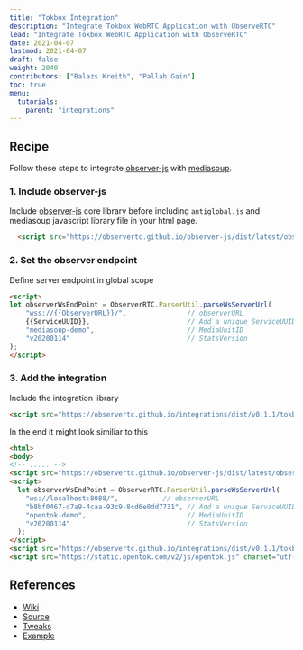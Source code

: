 ```yaml
---
title: "Tokbox Integration"
description: "Integrate Tokbox WebRTC Application with ObserveRTC"
lead: "Integrate Tokbox WebRTC Application with ObserveRTC"
date: 2021-04-07
lastmod: 2021-04-07
draft: false
weight: 2040
contributors: ["Balazs Kreith", "Pallab Gain"]
toc: true
menu:
  tutorials:
    parent: "integrations"
---
```


## Recipe

Follow these steps to integrate [observer-js](https://github.com/ObserveRTC/observer-js) with [mediasoup](https://mediasoup.org).

### 1. Include observer-js

Include [observer-js](https://github.com/ObserveRTC/observer-js) core library before including `antiglobal.js` and mediasoup javascript library file in your html page.

```html
  <script src="https://observertc.github.io/observer-js/dist/latest/observer.min.js"></script>
```

### 2. Set the observer endpoint

Define server endpoint in global scope

```html
<script>
let observerWsEndPoint = ObserverRTC.ParserUtil.parseWsServerUrl(
    "wss://{{ObserverURL}}/",               // observerURL
    {{ServiceUUID}},                        // Add a unique ServiceUUID here
    "mediasoup-demo",                       // MediaUnitID
    "v20200114"                             // StatsVersion
);
</script>
```

### 3. Add the integration

Include the integration library
```html
<script src="https://observertc.github.io/integrations/dist/v0.1.1/tokbox.integration.min.js"></script>
```

In the end it might look similiar to this

```html
<html>
<body>
<!-- ..... -->
<script src="https://observertc.github.io/observer-js/dist/latest/observer.min.js"></script>
<script>
  let observerWsEndPoint = ObserverRTC.ParserUtil.parseWsServerUrl(
    "ws://localhost:8088/",           // observerURL
    "b8bf0467-d7a9-4caa-93c9-8cd6e0dd7731", // Add a unique ServiceUUID here
    "opentok-demo",                         // MediaUnitID
    "v20200114"                             // StatsVersion
  );
</script>
<script src="https://observertc.github.io/integrations/dist/v0.1.1/tokbox.integration.min.js"></script>
<script src="https://static.opentok.com/v2/js/opentok.js" charset="utf-8"></script>
```

## References

 * [Wiki](https://github.com/ObserveRTC/integrations/wiki/Vonage-OpenTok-Integration)
 * [Source](https://github.com/ObserveRTC/integrations/tree/main/src/tokbox)
 * [Tweaks](https://github.com/ObserveRTC/integrations/wiki/Tweak-your-integration)
 * [Example](https://github.com/ObserveRTC/integrations/tree/main/__test__/tokbox)
